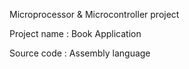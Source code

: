 Microprocessor & Microcontroller project 

Project name : Book Application 

Source code : Assembly language 